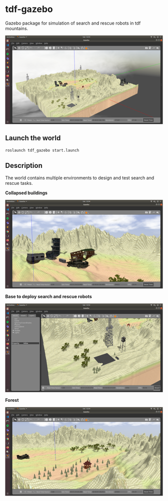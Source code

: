 # tdf-gazebo
Gazebo package for simulation of search and rescue robots in tdf mountains.

![tdf_world](img/world.png)

## Launch the world
```
roslaunch tdf_gazebo start.launch
```

## Description
The world contains multiple environments to design and test search and rescue tasks.

**Collapsed buildings**

![tdf_world](img/ruins.png)

**Base to deploy search and rescue robots**

![tdf_world](img/base.png)

**Forest**

![tdf_world](img/forest.png)
